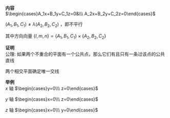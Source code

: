 **内容**  
$\begin{cases}A_1x+B_1y+C_1z=0&\\\ A_2x+B_2y+C_2z=0\end{cases}$  
  
$(A_1,B_1,C_1) \neq \lambda(A_2,B_2,C_2)$ ，即不平行  
  
其中方向向量 $\{l,m,n\}=\{A_1,B_1,C_1\}\times\{A_2,B_2,C_2\}$  
  
**证明**  
公理: 如果两个不重合的平面有一个公共点，那么它们有且只有一条过该点的公共直线  
  
两个相交平面确定唯一交线  
  
**举例**  
$x$ 轴 $\begin{cases}y=0\\\ z=0\end{cases}$  
  
$y$ 轴 $\begin{cases}x=0\\\ z=0\end{cases}$  
  
$z$ 轴 $\begin{cases}x=0\\\ y=0\end{cases}$  
